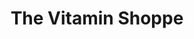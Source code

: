 ---
title: "The Vitamin Shoppe"
url: /west-des-moines/the-vitamin-shoppe/
shop: nutrition supplements
---